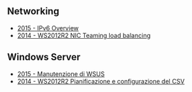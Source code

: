 ## Networking
* [2015 - IPv6 Overview](networking/2015%20-%20IPv6%20Overview.pdf)
* [2014 - WS2012R2 NIC Teaming load balancing](networking/2014%20-%20WS2012R2%20NIC%20Teaming%20load%20balancing.pdf)

## Windows Server
* [2015 - Manutenzione di WSUS](server/2015%20-%20Manutenzione%20WSUS.pdf)
* [2014 - WS2012R2 Pianificazione e configurazione del CSV](server/2014%20-%20WS2012R2%20Pianificazione%20e%20configurazione%20del%20CSV.pdf)
